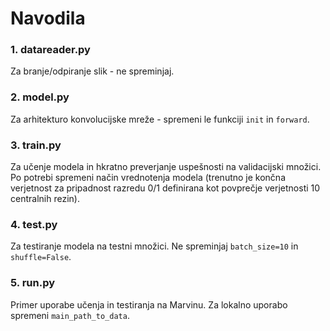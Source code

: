 # Navodila

### 1. datareader.py
Za branje/odpiranje slik - ne spreminjaj.
### 2. model.py
Za arhitekturo konvolucijske mreže - spremeni le funkciji ```init``` in ```forward```.
### 3. train.py
Za učenje modela in hkratno preverjanje uspešnosti na validacijski množici. Po potrebi spremeni način vrednotenja modela (trenutno je končna verjetnost za pripadnost razredu 0/1 definirana kot povprečje verjetnosti 10 centralnih rezin).
### 4. test.py
Za testiranje modela na testni množici. Ne spreminjaj ```batch_size=10``` in ```shuffle=False```.
### 5. run.py
Primer uporabe učenja in testiranja na Marvinu. Za lokalno uporabo spremeni ```main_path_to_data```.